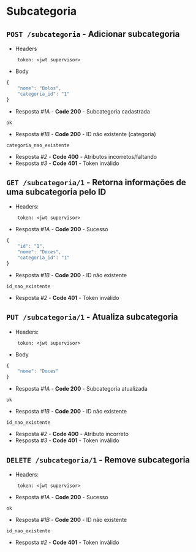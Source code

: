 # Subcategoria

## ```POST /subcategoria``` - Adicionar subcategoria
 - Headers
```
    token: <jwt supervisor>
```

- Body
```javascript
{
    "nome": "Bolos",
    "categoria_id": "1"
}
```

- Resposta *#1A* - **Code 200** - Subcategoria cadastrada
```
ok
```
- Resposta *#1B* - **Code 200** - ID não existente (categoria)
```
categoria_nao_existente
```
- Resposta *#2* - **Code 400** - Atributos incorretos/faltando
- Resposta *#3* - **Code 401** - Token inválido

## ```GET /subcategoria/1``` - Retorna informações de uma subcategoria pelo ID
- Headers: 
```
    token: <jwt supervisor>
```

- Resposta *#1A* - **Code 200** - Sucesso
```javascript
{
    "id": "1",
    "nome": "Doces",
    "categoria_id": "1"
}
```
- Resposta *#1B* - **Code 200** - ID não existente
```
id_nao_existente
```
- Resposta *#2* - **Code 401** - Token inválido

## ```PUT /subcategoria/1``` - Atualiza subcategoria
 - Headers: 
```
    token: <jwt supervisor>
```

- Body
```javascript
{
    "nome": "Doces"
}
```

- Resposta *#1A* - **Code 200** - Subcategoria atualizada
```
ok
```
- Resposta *#1B* - **Code 200** - ID não existente
```
id_nao_existente
```
- Resposta *#2* - **Code 400** - Atributo incorreto
- Resposta *#3* - **Code 401** - Token inválido

## ```DELETE /subcategoria/1``` - Remove subcategoria
 - Headers: 
```
    token: <jwt supervisor>
```

- Resposta *#1A* - **Code 200** - Sucesso
```
ok
```
- Resposta *#1B* - **Code 200** - ID não existente
```
id_nao_existente
```
- Resposta *#2* - **Code 401** - Token inválido